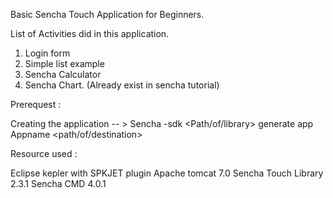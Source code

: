Basic Sencha Touch Application for Beginners.


List of Activities did in this application.

1) Login form
2) Simple list example
3) Sencha Calculator
4) Sencha Chart. (Already exist in sencha tutorial)


Prerequest :

Creating the application -- > Sencha -sdk <Path/of/library> generate app Appname <path/of/destination>


Resource used :

Eclipse kepler with SPKJET plugin
Apache tomcat 7.0
Sencha Touch Library 2.3.1
Sencha CMD 4.0.1
